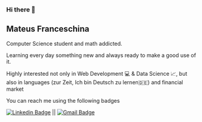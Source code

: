 ### Hi there 👋

<!--
**Mateus-Franceschina/Mateus-Franceschina** is a ✨ _special_ ✨ repository because its `README.md` (this file) appears on your GitHub profile.

Here are some ideas to get you started:

- 🔭 I’m currently working on ...
- 🌱 I’m currently learning ...
- 👯 I’m looking to collaborate on ...
- 🤔 I’m looking for help with ...
- 💬 Ask me about ...
- 📫 How to reach me: ...
- 😄 Pronouns: ...
- ⚡ Fun fact: ...
-->
## Mateus Franceschina

Computer Science student and math addicted.

Learning every day something new and always ready to make a good use of it.

Highly interested not only in Web Development :computer: & Data Science :chart_with_upwards_trend:, but also in languages (zur Zeit, Ich bin Deutsch zu lernen:de:) and financial market

You can reach me using the following badges 

 [![Linkedin Badge](https://img.shields.io/badge/-MateusFranceschina-blue?style=flat-square&logo=Linkedin&logoColor=white&link=https://www.linkedin.com/in/domateus/)](https://www.linkedin.com/in/domateus/) || [![Gmail Badge](https://img.shields.io/badge/-mateusfranceschina@gmail.com-c14438?style=flat-square&logo=Gmail&logoColor=white&link=mailto:mateusfranceschina@gmail.com)](mailto:mateusfranceschina@gmail.com)


